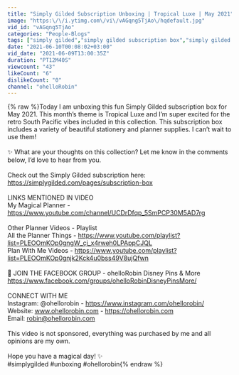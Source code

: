 ```yaml
---
title: "Simply Gilded Subscription Unboxing | Tropical Luxe | May 2021"
image: "https:\/\/i.ytimg.com\/vi\/vAGqng5TjAo\/hqdefault.jpg"
vid_id: "vAGqng5TjAo"
categories: "People-Blogs"
tags: ["simply gilded","simply gilded subscription box","simply gilded sub box"]
date: "2021-06-10T00:08:02+03:00"
vid_date: "2021-06-09T13:00:35Z"
duration: "PT12M40S"
viewcount: "43"
likeCount: "6"
dislikeCount: "0"
channel: "ohelloRobin"
---
```

{% raw %}Today I am unboxing this fun Simply Gilded subscription box for May 2021. This month’s theme is Tropical Luxe and I’m super excited for the retro South Pacific vibes included in this collection. This subscription box includes a variety of beautiful stationery and planner supplies. I can’t wait to use them!<br /><br />✨ What are your thoughts on this collection? Let me know in the comments below, I’d love to hear from you.<br /><br />Check out the Simply Gilded subscription here:<br /><a rel="nofollow" target="blank" href="https://simplygilded.com/pages/subscription-box">https://simplygilded.com/pages/subscription-box</a><br /><br />LINKS MENTIONED IN VIDEO <br />My Magical Planner - <a rel="nofollow" target="blank" href="https://www.youtube.com/channel/UCDrDfqp_5SmPCP30M5AD7rg">https://www.youtube.com/channel/UCDrDfqp_5SmPCP30M5AD7rg</a><br /><br />Other Planner Videos - Playlist<br />All the Planner Things - <a rel="nofollow" target="blank" href="https://www.youtube.com/playlist?list=PLEOOmKOp0gngW_cj_x4rweh0LPAppCJQL">https://www.youtube.com/playlist?list=PLEOOmKOp0gngW_cj_x4rweh0LPAppCJQL</a><br />Plan With Me Videos - <a rel="nofollow" target="blank" href="https://www.youtube.com/playlist?list=PLEOOmKOp0gnjk2Kck4u0bss49V8ujQfwn">https://www.youtube.com/playlist?list=PLEOOmKOp0gnjk2Kck4u0bss49V8ujQfwn</a><br /><br />🌺 JOIN THE FACEBOOK GROUP - ohelloRobin Disney Pins &amp; More<br /><a rel="nofollow" target="blank" href="https://www.facebook.com/groups/ohelloRobinDisneyPinsMore/">https://www.facebook.com/groups/ohelloRobinDisneyPinsMore/</a><br /><br />CONNECT WITH ME<br />Instagram: @ohellorobin - <a rel="nofollow" target="blank" href="https://www.instagram.com/ohellorobin/">https://www.instagram.com/ohellorobin/</a><br />Website: www.ohellorobin.com - <a rel="nofollow" target="blank" href="https://ohellorobin.com">https://ohellorobin.com</a><br />Email: robin@ohellorobin.com<br /><br />This video is not sponsored, everything was purchased by me and all opinions are my own.<br /><br />Hope you have a magical day! ✨<br />#simplygilded #unboxing #ohellorobin{% endraw %}
